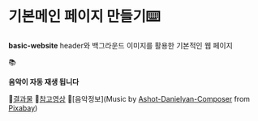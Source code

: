 # 기본메인 페이지 만들기⌨️
**basic-website**
header와 백그라운드 이미지를 활용한 기본적인 웹 페이지

📚


**음악이 자동 재생 됩니다**


📌[결과물](https://basic-website.aeuj.repl.co)
📌[참고영상](https://www.youtube.com/watch?v=33UvhCoPrmc&list=PL-eeIUD86IjSyxTbGT7wY3Hie_HA5bKvg&index=3)
📌[음악정보](Music by <a href="https://pixabay.com/ko/users/ashot-danielyan-composer-27049680/?utm_source=link-attribution&utm_medium=referral&utm_campaign=music&utm_content=131746">Ashot-Danielyan-Composer</a> from <a href="https://pixabay.com/music//?utm_source=link-attribution&utm_medium=referral&utm_campaign=music&utm_content=131746">Pixabay</a>)
